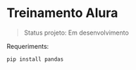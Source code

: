 <h1>Treinamento Alura</h1>

> Status projeto: Em desenvolvimento

Requeriments:

```
pip install pandas
```
